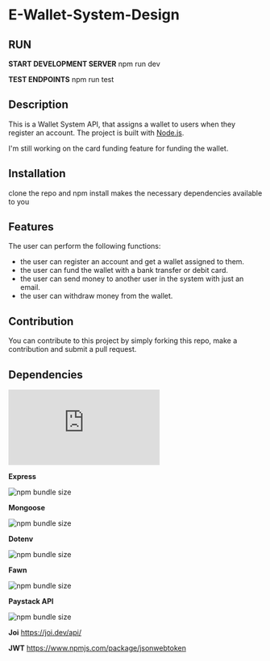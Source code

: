 # E-Wallet-System-Design

## RUN

**START DEVELOPMENT SERVER**
 npm run dev
 
 **TEST ENDPOINTS**
  npm run test
 

## Description
This is a Wallet System API, that assigns a wallet to users when they 
register an account.
The project is built with [Node.js](https://nodejs.org/en/).

I'm still working on the card funding feature for funding the wallet.

## Installation 
clone the repo and npm install makes the necessary dependencies available to you

## Features
The user can perform the following functions:
- the user can register an account and get a wallet assigned to them.
- the user can fund the wallet with a bank transfer or debit card.
- the user can send money to another user in the system with just an email.
- the user can withdraw money from the wallet.


## Contribution
You can contribute to this project by simply forking this repo, make a contribution and submit a pull request.

 ## Dependencies

![npm bundle size](https://img.shields.io/bundlephobia/min/pug.js)

**Express**

![npm bundle size](https://img.shields.io/bundlephobia/min/express)

**Mongoose**

![npm bundle size](https://img.shields.io/bundlephobia/min/mongoose)

**Dotenv**

![npm bundle size](https://img.shields.io/bundlephobia/min/dotenv)

**Fawn**

![npm bundle size](https://img.shields.io/bundlephobia/min/fawn)

**Paystack API**

![npm bundle size](https://img.shields.io/bundlephobia/min/paystack-api)

**Joi**
https://joi.dev/api/

**JWT**
https://www.npmjs.com/package/jsonwebtoken


